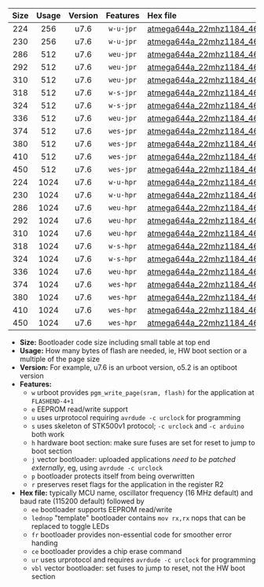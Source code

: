 |Size|Usage|Version|Features|Hex file|
|:-:|:-:|:-:|:-:|:--|
|224|256|u7.6|`w-u-jpr`|[atmega644a_22mhz1184_460800bps_ur_vbl.hex](https://raw.githubusercontent.com/stefanrueger/urboot/main/bootloaders/atmega644a/fcpu_22mhz1184/460800_bps/atmega644a_22mhz1184_460800bps_ur_vbl.hex)|
|230|256|u7.6|`w-u-jpr`|[atmega644a_22mhz1184_460800bps_lednop_ur_vbl.hex](https://raw.githubusercontent.com/stefanrueger/urboot/main/bootloaders/atmega644a/fcpu_22mhz1184/460800_bps/atmega644a_22mhz1184_460800bps_lednop_ur_vbl.hex)|
|286|512|u7.6|`weu-jpr`|[atmega644a_22mhz1184_460800bps_ee_ur_vbl.hex](https://raw.githubusercontent.com/stefanrueger/urboot/main/bootloaders/atmega644a/fcpu_22mhz1184/460800_bps/atmega644a_22mhz1184_460800bps_ee_ur_vbl.hex)|
|292|512|u7.6|`weu-jpr`|[atmega644a_22mhz1184_460800bps_ee_lednop_ur_vbl.hex](https://raw.githubusercontent.com/stefanrueger/urboot/main/bootloaders/atmega644a/fcpu_22mhz1184/460800_bps/atmega644a_22mhz1184_460800bps_ee_lednop_ur_vbl.hex)|
|310|512|u7.6|`weu-jpr`|[atmega644a_22mhz1184_460800bps_ee_lednop_fr_ur_vbl.hex](https://raw.githubusercontent.com/stefanrueger/urboot/main/bootloaders/atmega644a/fcpu_22mhz1184/460800_bps/atmega644a_22mhz1184_460800bps_ee_lednop_fr_ur_vbl.hex)|
|318|512|u7.6|`w-s-jpr`|[atmega644a_22mhz1184_460800bps_vbl.hex](https://raw.githubusercontent.com/stefanrueger/urboot/main/bootloaders/atmega644a/fcpu_22mhz1184/460800_bps/atmega644a_22mhz1184_460800bps_vbl.hex)|
|324|512|u7.6|`w-s-jpr`|[atmega644a_22mhz1184_460800bps_lednop_vbl.hex](https://raw.githubusercontent.com/stefanrueger/urboot/main/bootloaders/atmega644a/fcpu_22mhz1184/460800_bps/atmega644a_22mhz1184_460800bps_lednop_vbl.hex)|
|336|512|u7.6|`weu-jpr`|[atmega644a_22mhz1184_460800bps_ee_lednop_fr_ce_ur_vbl.hex](https://raw.githubusercontent.com/stefanrueger/urboot/main/bootloaders/atmega644a/fcpu_22mhz1184/460800_bps/atmega644a_22mhz1184_460800bps_ee_lednop_fr_ce_ur_vbl.hex)|
|374|512|u7.6|`wes-jpr`|[atmega644a_22mhz1184_460800bps_ee_vbl.hex](https://raw.githubusercontent.com/stefanrueger/urboot/main/bootloaders/atmega644a/fcpu_22mhz1184/460800_bps/atmega644a_22mhz1184_460800bps_ee_vbl.hex)|
|380|512|u7.6|`wes-jpr`|[atmega644a_22mhz1184_460800bps_ee_lednop_vbl.hex](https://raw.githubusercontent.com/stefanrueger/urboot/main/bootloaders/atmega644a/fcpu_22mhz1184/460800_bps/atmega644a_22mhz1184_460800bps_ee_lednop_vbl.hex)|
|410|512|u7.6|`wes-jpr`|[atmega644a_22mhz1184_460800bps_ee_lednop_fr_vbl.hex](https://raw.githubusercontent.com/stefanrueger/urboot/main/bootloaders/atmega644a/fcpu_22mhz1184/460800_bps/atmega644a_22mhz1184_460800bps_ee_lednop_fr_vbl.hex)|
|450|512|u7.6|`wes-jpr`|[atmega644a_22mhz1184_460800bps_ee_lednop_fr_ce_vbl.hex](https://raw.githubusercontent.com/stefanrueger/urboot/main/bootloaders/atmega644a/fcpu_22mhz1184/460800_bps/atmega644a_22mhz1184_460800bps_ee_lednop_fr_ce_vbl.hex)|
|224|1024|u7.6|`w-u-hpr`|[atmega644a_22mhz1184_460800bps_ur.hex](https://raw.githubusercontent.com/stefanrueger/urboot/main/bootloaders/atmega644a/fcpu_22mhz1184/460800_bps/atmega644a_22mhz1184_460800bps_ur.hex)|
|230|1024|u7.6|`w-u-hpr`|[atmega644a_22mhz1184_460800bps_lednop_ur.hex](https://raw.githubusercontent.com/stefanrueger/urboot/main/bootloaders/atmega644a/fcpu_22mhz1184/460800_bps/atmega644a_22mhz1184_460800bps_lednop_ur.hex)|
|286|1024|u7.6|`weu-hpr`|[atmega644a_22mhz1184_460800bps_ee_ur.hex](https://raw.githubusercontent.com/stefanrueger/urboot/main/bootloaders/atmega644a/fcpu_22mhz1184/460800_bps/atmega644a_22mhz1184_460800bps_ee_ur.hex)|
|292|1024|u7.6|`weu-hpr`|[atmega644a_22mhz1184_460800bps_ee_lednop_ur.hex](https://raw.githubusercontent.com/stefanrueger/urboot/main/bootloaders/atmega644a/fcpu_22mhz1184/460800_bps/atmega644a_22mhz1184_460800bps_ee_lednop_ur.hex)|
|310|1024|u7.6|`weu-hpr`|[atmega644a_22mhz1184_460800bps_ee_lednop_fr_ur.hex](https://raw.githubusercontent.com/stefanrueger/urboot/main/bootloaders/atmega644a/fcpu_22mhz1184/460800_bps/atmega644a_22mhz1184_460800bps_ee_lednop_fr_ur.hex)|
|318|1024|u7.6|`w-s-hpr`|[atmega644a_22mhz1184_460800bps.hex](https://raw.githubusercontent.com/stefanrueger/urboot/main/bootloaders/atmega644a/fcpu_22mhz1184/460800_bps/atmega644a_22mhz1184_460800bps.hex)|
|324|1024|u7.6|`w-s-hpr`|[atmega644a_22mhz1184_460800bps_lednop.hex](https://raw.githubusercontent.com/stefanrueger/urboot/main/bootloaders/atmega644a/fcpu_22mhz1184/460800_bps/atmega644a_22mhz1184_460800bps_lednop.hex)|
|336|1024|u7.6|`weu-hpr`|[atmega644a_22mhz1184_460800bps_ee_lednop_fr_ce_ur.hex](https://raw.githubusercontent.com/stefanrueger/urboot/main/bootloaders/atmega644a/fcpu_22mhz1184/460800_bps/atmega644a_22mhz1184_460800bps_ee_lednop_fr_ce_ur.hex)|
|374|1024|u7.6|`wes-hpr`|[atmega644a_22mhz1184_460800bps_ee.hex](https://raw.githubusercontent.com/stefanrueger/urboot/main/bootloaders/atmega644a/fcpu_22mhz1184/460800_bps/atmega644a_22mhz1184_460800bps_ee.hex)|
|380|1024|u7.6|`wes-hpr`|[atmega644a_22mhz1184_460800bps_ee_lednop.hex](https://raw.githubusercontent.com/stefanrueger/urboot/main/bootloaders/atmega644a/fcpu_22mhz1184/460800_bps/atmega644a_22mhz1184_460800bps_ee_lednop.hex)|
|410|1024|u7.6|`wes-hpr`|[atmega644a_22mhz1184_460800bps_ee_lednop_fr.hex](https://raw.githubusercontent.com/stefanrueger/urboot/main/bootloaders/atmega644a/fcpu_22mhz1184/460800_bps/atmega644a_22mhz1184_460800bps_ee_lednop_fr.hex)|
|450|1024|u7.6|`wes-hpr`|[atmega644a_22mhz1184_460800bps_ee_lednop_fr_ce.hex](https://raw.githubusercontent.com/stefanrueger/urboot/main/bootloaders/atmega644a/fcpu_22mhz1184/460800_bps/atmega644a_22mhz1184_460800bps_ee_lednop_fr_ce.hex)|

- **Size:** Bootloader code size including small table at top end
- **Usage:** How many bytes of flash are needed, ie, HW boot section or a multiple of the page size
- **Version:** For example, u7.6 is an urboot version, o5.2 is an optiboot version
- **Features:**
  + `w` urboot provides `pgm_write_page(sram, flash)` for the application at `FLASHEND-4+1`
  + `e` EEPROM read/write support
  + `u` uses urprotocol requiring `avrdude -c urclock` for programming
  + `s` uses skeleton of STK500v1 protocol; `-c urclock` and `-c arduino` both work
  + `h` hardware boot section: make sure fuses are set for reset to jump to boot section
  + `j` vector bootloader: uploaded applications *need to be patched externally*, eg, using `avrdude -c urclock`
  + `p` bootloader protects itself from being overwritten
  + `r` preserves reset flags for the application in the register R2
- **Hex file:** typically MCU name, oscillator frequency (16 MHz default) and baud rate (115200 default) followed by
  + `ee` bootloader supports EEPROM read/write
  + `lednop` "template" bootloader contains `mov rx,rx` nops that can be replaced to toggle LEDs
  + `fr` bootloader provides non-essential code for smoother error handing
  + `ce` bootloader provides a chip erase command
  + `ur` uses urprotocol and requires `avrdude -c urclock` for programming
  + `vbl` vector bootloader: set fuses to jump to reset, not the HW boot section
